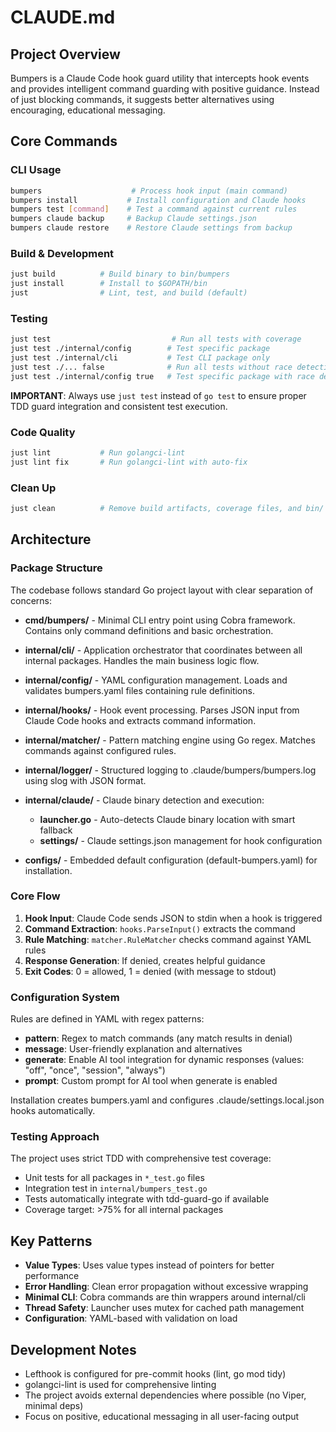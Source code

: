 # CLAUDE.md

## Project Overview

Bumpers is a Claude Code hook guard utility that intercepts hook events and provides intelligent command guarding with positive guidance. Instead of just blocking commands, it suggests better alternatives using encouraging, educational messaging.

## Core Commands

### CLI Usage
```bash
bumpers                    # Process hook input (main command)
bumpers install           # Install configuration and Claude hooks
bumpers test [command]    # Test a command against current rules
bumpers claude backup     # Backup Claude settings.json
bumpers claude restore    # Restore Claude settings from backup
```

### Build & Development
```bash
just build          # Build binary to bin/bumpers
just install        # Install to $GOPATH/bin
just                # Lint, test, and build (default)
```

### Testing
```bash
just test                           # Run all tests with coverage
just test ./internal/config        # Test specific package
just test ./internal/cli           # Test CLI package only
just test ./... false              # Run all tests without race detection
just test ./internal/config true   # Test specific package with race detection
```

**IMPORTANT**: Always use `just test` instead of `go test` to ensure proper TDD guard integration and consistent test execution.

### Code Quality
```bash
just lint           # Run golangci-lint
just lint fix       # Run golangci-lint with auto-fix
```

### Clean Up
```bash
just clean          # Remove build artifacts, coverage files, and bin/
```

## Architecture

### Package Structure

The codebase follows standard Go project layout with clear separation of concerns:

- **cmd/bumpers/** - Minimal CLI entry point using Cobra framework. Contains only command definitions and basic orchestration.

- **internal/cli/** - Application orchestrator that coordinates between all internal packages. Handles the main business logic flow.

- **internal/config/** - YAML configuration management. Loads and validates bumpers.yaml files containing rule definitions.

- **internal/hooks/** - Hook event processing. Parses JSON input from Claude Code hooks and extracts command information.

- **internal/matcher/** - Pattern matching engine using Go regex. Matches commands against configured rules.


- **internal/logger/** - Structured logging to .claude/bumpers/bumpers.log using slog with JSON format.

- **internal/claude/** - Claude binary detection and execution:
  - **launcher.go** - Auto-detects Claude binary location with smart fallback
  - **settings/** - Claude settings.json management for hook configuration

- **configs/** - Embedded default configuration (default-bumpers.yaml) for installation.

### Core Flow

1. **Hook Input**: Claude Code sends JSON to stdin when a hook is triggered
2. **Command Extraction**: `hooks.ParseInput()` extracts the command
3. **Rule Matching**: `matcher.RuleMatcher` checks command against YAML rules
4. **Response Generation**: If denied, creates helpful guidance
5. **Exit Codes**: 0 = allowed, 1 = denied (with message to stdout)

### Configuration System

Rules are defined in YAML with regex patterns:
- **pattern**: Regex to match commands (any match results in denial)
- **message**: User-friendly explanation and alternatives
- **generate**: Enable AI tool integration for dynamic responses (values: "off", "once", "session", "always")
- **prompt**: Custom prompt for AI tool when generate is enabled

Installation creates bumpers.yaml and configures .claude/settings.local.json hooks automatically.

### Testing Approach

The project uses strict TDD with comprehensive test coverage:
- Unit tests for all packages in `*_test.go` files
- Integration test in `internal/bumpers_test.go`
- Tests automatically integrate with tdd-guard-go if available
- Coverage target: >75% for all internal packages

## Key Patterns

- **Value Types**: Uses value types instead of pointers for better performance
- **Error Handling**: Clean error propagation without excessive wrapping
- **Minimal CLI**: Cobra commands are thin wrappers around internal/cli
- **Thread Safety**: Launcher uses mutex for cached path management
- **Configuration**: YAML-based with validation on load

## Development Notes

- Lefthook is configured for pre-commit hooks (lint, go mod tidy)
- golangci-lint is used for comprehensive linting
- The project avoids external dependencies where possible (no Viper, minimal deps)
- Focus on positive, educational messaging in all user-facing output